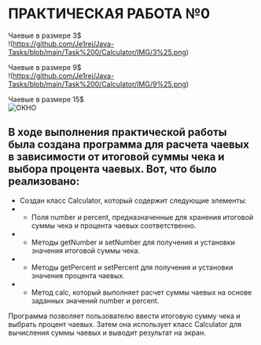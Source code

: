 # ПРАКТИЧЕСКАЯ РАБОТА №0
Чаевые в размере 3$ <br>
!(https://github.com/Je1rei/Java-Tasks/blob/main/Task%200/Calculator/IMG/3%25.png)

Чаевые в размере 9$ <br>
!(https://github.com/Je1rei/Java-Tasks/blob/main/Task%200/Calculator/IMG/9%25.png)

Чаевые в размере 15$ <br>
![ОКНО](https://github.com/Je1rei/Java-Tasks/blob/main/Task%200/Calculator/IMG/15%25.png)

## В ходе выполнения практической работы была создана программа для расчета чаевых в зависимости от итоговой суммы чека и выбора процента чаевых. Вот, что было реализовано:

- Создан класс Calculator, который содержит следующие элементы:
- - Поля number и percent, предназначенные для хранения итоговой суммы чека и процента чаевых соответственно.
- - Методы getNumber и setNumber для получения и установки значения итоговой суммы чека.
- - Методы getPercent и setPercent для получения и установки значения процента чаевых.
- - Метод calc, который выполняет расчет суммы чаевых на основе заданных значений number и percent.
  
Программа позволяет пользователю ввести итоговую сумму чека и выбрать процент чаевых. Затем она использует класс Calculator для вычисления суммы чаевых и выводит результат на экран.
